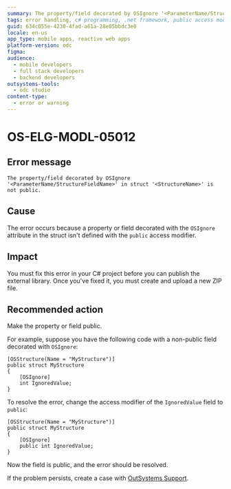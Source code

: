 ```yaml
---
summary: The property/field decorated by OSIgnore '<ParameterName/StructureFieldName>' in struct '<StructureName>' is not public.
tags: error handling, c# programming, .net framework, public access modifier, api documentation
guid: 634c055e-4230-4fad-a61a-28e05bbdc3e0
locale: en-us
app_type: mobile apps, reactive web apps
platform-version: odc
figma:
audience:
  - mobile developers
  - full stack developers
  - backend developers
outsystems-tools:
  - odc studio
content-type:
  - error or warning
---
```


# OS-ELG-MODL-05012

## Error message

`The property/field decorated by OSIgnore '<ParameterName/StructureFieldName>' in struct '<StructureName>' is not public.`

## Cause

The error occurs because a property or field decorated with the `OSIgnore` attribute in the struct isn't defined with the `public` access modifier.

## Impact

You must fix this error in your C# project before you can publish the external library. Once you've fixed it, you must create and upload a new ZIP file.

## Recommended action

Make the property or field public.

For example, suppose you have the following code with a non-public field decorated with `OSIgnore`:

    [OSStructure(Name = "MyStructure")]
    public struct MyStructure
    {
        [OSIgnore]
        int IgnoredValue;
    }

To resolve the error, change the access modifier of the `IgnoredValue` field to `public`:

    [OSStructure(Name = "MyStructure")]
    public struct MyStructure
    {
        [OSIgnore]
        public int IgnoredValue;
    }

Now the field is public, and the error should be resolved.

If the problem persists, create a case with [OutSystems Support](https://www.outsystems.com/support/portal/open-support-case?ErrorCode=OS-ELG-MODL-05012).

